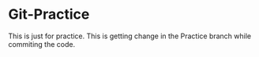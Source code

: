 # Git-Practice 
This is just for practice. 
This is getting change in the Practice branch while commiting the code.
